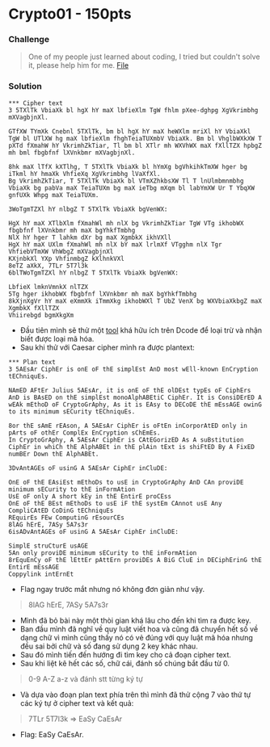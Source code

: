 # Crypto01 - 150pts
### Challenge
> One of my people just learned about coding, I tried but couldn't solve it, please help him for me.
[File](buildcrypt.txt)

### Solution
```
*** Cipher text
3 5TXlTk VbiaXk bl hgX hY maX lbfieXlm TgW fhlm pXee-dghpg XgVkrimbhg mXVagbjnXl.

GTfXW TYmXk Cnebnl 5TXlTk, bm bl hgX hY maX heWXlm mriXl hY VbiaXkl TgW bl UTlXW hg maX lbfieXlm fhghTeiaTUXmbV VbiaXk. Bm bl VhglbWXkXW T pXTd fXmahW hY VkrimhZkTiar, Tl bm bl XTlr mh WXVhWX maX fXllTZX hpbgZ mh bml fbgbfnf lXVnkbmr mXVagbjnXl.

8hk maX lTfX kXTlhg, T 5TXlTk VbiaXk bl hYmXg bgVhkihkTmXW hger bg iTkml hY hmaXk VhfieXq XgVkrimbhg lVaXfXl.
Bg VkrimhZkTiar, T 5TXlTk VbiaXk bl VTmXZhkbsXW Tl T lnUlmbmnmbhg VbiaXk bg pabVa maX TeiaTUXm bg maX ieTbg mXqm bl labYmXW Ur T YbqXW gnfUXk Whpg maX TeiaTUXm.

3WoTgmTZXl hY nlbgZ T 5TXlTk VbiaXk bgVenWX:

HgX hY maX XTlbXlm fXmahWl mh nlX bg VkrimhZkTiar TgW VTg ikhobWX fbgbfnf lXVnkbmr mh maX bgYhkfTmbhg
NlX hY hger T lahkm dXr bg maX XgmbkX ikhVXll
HgX hY maX UXlm fXmahWl mh nlX bY maX lrlmXf VTgghm nlX Tgr VhfiebVTmXW VhWbgZ mXVagbjnXl
KXjnbkXl YXp VhfinmbgZ kXlhnkVXl
8eTZ aXkX, 7TLr 5T7l3k
6blTWoTgmTZXl hY nlbgZ T 5TXlTk VbiaXk bgVenWX:

LbfieX lmknVmnkX nlTZX
5Tg hger ikhobWX fbgbfnf lXVnkbmr mh maX bgYhkfTmbhg
8kXjnXgVr hY maX eXmmXk iTmmXkg ikhobWXl T UbZ VenX bg WXVbiaXkbgZ maX XgmbkX fXllTZX
Vhiirebgd bgmXkgXm
```
- Đầu tiên mình sẽ thử một [tool](https://www.dcode.fr/cipher-identifier) khá hữu ích trên Dcode để loại trừ và nhận biết được loại mã hóa.
- Sau khi thử với Caesar cipher mình ra được plantext:
```
*** Plan text
3 5AEsAr CiphEr is onE oF thE simplEst AnD most wEll-known EnCryption tEChniquEs.

NAmED AFtEr Julius 5AEsAr, it is onE oF thE olDEst typEs oF CiphErs AnD is BAsED on thE simplEst monoAlphABEtiC CiphEr. It is ConsiDErED A wEAk mEthoD oF CryptoGrAphy, As it is EAsy to DECoDE thE mEssAGE owinG to its minimum sECurity tEChniquEs.

8or thE sAmE rEAson, A 5AEsAr CiphEr is oFtEn inCorporAtED only in pArts oF othEr ComplEx EnCryption sChEmEs.
In CryptoGrAphy, A 5AEsAr CiphEr is CAtEGorizED As A suBstitution CiphEr in whiCh thE AlphABEt in thE plAin tExt is shiFtED By A FixED numBEr Down thE AlphABEt.

3DvAntAGEs oF usinG A 5AEsAr CiphEr inCluDE:

OnE oF thE EAsiEst mEthoDs to usE in CryptoGrAphy AnD CAn proviDE minimum sECurity to thE inFormAtion
UsE oF only A short kEy in thE EntirE proCEss
OnE oF thE BEst mEthoDs to usE iF thE systEm CAnnot usE Any CompliCAtED CoDinG tEChniquEs
REquirEs FEw ComputinG rEsourCEs
8lAG hErE, 7ASy 5A7s3r
6isADvAntAGEs oF usinG A 5AEsAr CiphEr inCluDE:

SimplE struCturE usAGE
5An only proviDE minimum sECurity to thE inFormAtion
8rEquEnCy oF thE lEttEr pAttErn proviDEs A BiG CluE in DECiphErinG thE EntirE mEssAGE
Coppylink intErnEt
```
- Flag ngay trước mắt nhưng nó không đơn giản như vậy.
> 8lAG hErE, 7ASy 5A7s3r

- Mình đã bỏ bài này một thòi gian khá lâu cho đến khi tìm ra được key.
- Ban đầu mình đã nghĩ về quy luật viết hoa và cũng đã chuyển hết số về dạng chữ vì mình cũng thấy nó có vẻ đúng với quy luật mã hóa nhưng đều sai bởi chữ và số đang sử dụng 2 key khác nhau.
- Sau đó mình tiến đến hướng đi tìm key cho cả đoạn cipher text.
- Sau khi liệt kê hết các số, chữ cái, đánh số chúng bắt đầu từ 0.
> 0-9 A-Z a-z và đánh stt từng ký tự
- Và dựa vào đoạn plan text phía trên thì mình đã thử cộng 7 vào thứ tự các ký tự ở cipher text và kết quả:
> 7TLr 5T7l3k => EaSy CaEsAr
- Flag: EaSy CaEsAr.
